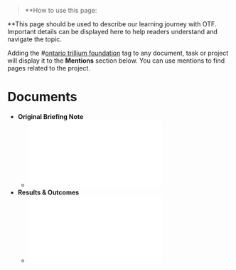 >**How to use this page: 

**This page should be used to describe our learning journey with OTF. Important details can be displayed here to help readers understand and navigate the topic. 

Adding the #[ontario trillium foundation](/notes/archive/clarity/Tags/ontario%20trillium%20foundation.md) tag to any document, task or project will display it to the **Mentions** section below. You can use mentions to find pages related to the project. 
# Documents
- **Original Briefing Note**
	- ![Version_3_Briefing_OTF__web3__systems_transformation_1.pdf](0fb2979d-58db-409e-8140-13dca5ae4cdc%201.pdf)
- **Results & Outcomes**
	- ![otf-results-outcomes.pdf](9e5a6ead-47ba-4f5d-b3b7-ef5655665d3d%201.pdf)
